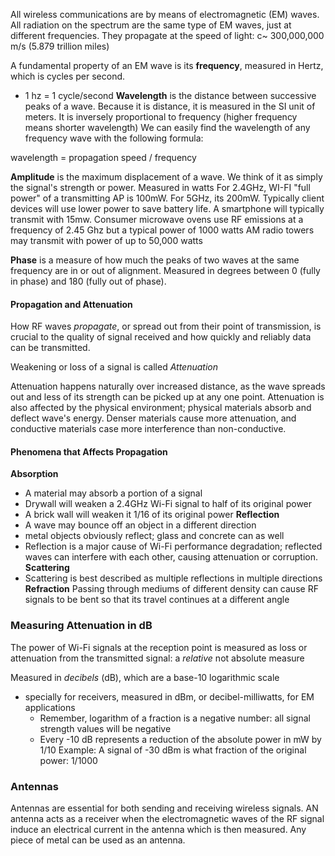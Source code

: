 All wireless communications are by means of electromagnetic (EM) waves. All radiation on the spectrum are the same type of EM waves, just at different frequencies. They propagate at the speed of light: c~ 300,000,000 m/s (5.879 trillion miles)

A fundamental property of an EM wave is its **frequency**, measured in Hertz, which is cycles per second.
- 1 hz = 1 cycle/second
**Wavelength** is the distance between successive peaks of a wave. Because it is distance, it is measured in the SI unit of meters. It is inversely proportional to frequency (higher frequency means shorter wavelength) We can easily find the wavelength of any frequency wave with the following formula:

wavelength  = propagation speed / frequency

**Amplitude** is the maximum displacement of a wave. We think of it as simply the signal's strength or power. Measured in watts
For 2.4GHz, WI-FI "full power" of a transmitting AP is 100mW. For 5GHz, its 200mW.
Typically client devices will use lower power to save battery life. A smartphone will typically transmit with 15mw.
Consumer microwave ovens use RF emissions at a frequency of 2.45 Ghz but a typical power of 1000 watts
AM radio towers may transmit with power of up to 50,000 watts

**Phase** is a measure of how much the peaks of two waves at the same frequency are in or out of alignment. Measured in degrees between 0 (fully in phase) and 180 (fully out of phase).

#### Propagation and Attenuation
How RF waves *propagate*, or spread out from their point of transmission, is crucial to the quality of signal received and how quickly and reliably data can be transmitted.

Weakening or loss of a signal is called *Attenuation*

Attenuation happens naturally over increased distance, as the wave spreads out and less of its strength can be picked up at any one point.
Attenuation is also affected by the physical environment; physical materials absorb and deflect wave's energy. Denser materials cause more attenuation, and conductive materials case more interference than non-conductive.

#### Phenomena that Affects Propagation
**Absorption** 
- A material may absorb a portion of a signal
- Drywall will weaken a 2.4GHz Wi-Fi signal to half of its original power
- A brick wall will weaken it 1/16 of its original power
**Reflection**
- A wave may bounce off an object in a different direction
- metal objects obviously reflect; glass and concrete can as well
- Reflection is a major cause of Wi-Fi performance degradation; reflected waves can interfere with each other, causing attenuation or corruption.
**Scattering**
- Scattering is best described as multiple reflections in multiple directions
**Refraction**
Passing through mediums of different density can cause RF signals to be bent so that its travel continues at a different angle

### Measuring Attenuation in dB
The power of Wi-Fi signals at the reception point is measured as loss or attenuation from the transmitted signal: a *relative* not absolute measure

Measured in *decibels* (dB), which are a base-10 logarithmic scale
- specially for receivers, measured in dBm, or decibel-milliwatts, for EM applications
  - Remember, logarithm of a fraction is a negative number: all signal strength values will  be negative
  - Every -10 dB represents a reduction of the absolute power in mW by 1/10
  Example: A signal of -30 dBm is what fraction of the original power: 1/1000

### Antennas 
Antennas are essential for both sending and receiving wireless signals. AN antenna acts as a receiver when the electromagnetic waves of the RF signal induce an electrical current in the antenna which is then measured. Any piece of metal can be used as an antenna. 